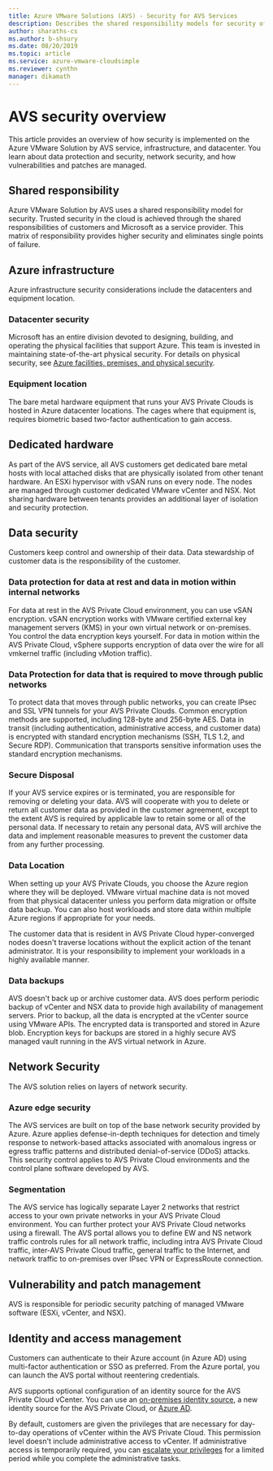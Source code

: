 ```yaml
--- 
title: Azure VMware Solutions (AVS) - Security for AVS Services
description: Describes the shared responsibility models for security of AVS services
author: sharaths-cs 
ms.author: b-shsury 
ms.date: 08/20/2019 
ms.topic: article 
ms.service: azure-vmware-cloudsimple 
ms.reviewer: cynthn 
manager: dikamath 
---
```


# AVS security overview

This article provides an overview of how security is implemented on the Azure VMware Solution by AVS service, infrastructure, and datacenter. You learn about data protection and security, network security, and how vulnerabilities and patches are managed.

## Shared responsibility

Azure VMware Solution by AVS uses a shared responsibility model for security. Trusted security in the cloud is achieved through the shared responsibilities of customers and Microsoft as a service provider. This matrix of responsibility provides higher security and eliminates single points of failure.

## Azure infrastructure

Azure infrastructure security considerations include the datacenters and equipment location.

### Datacenter security

Microsoft has an entire division devoted to designing, building, and operating the physical facilities that support Azure. This team is invested in maintaining state-of-the-art physical security. For details on physical security, see [Azure facilities, premises, and physical security](../security/azure-physical-security.md).

### Equipment location

The bare metal hardware equipment that runs your AVS Private Clouds is hosted in Azure datacenter locations. The cages where that equipment is, requires biometric based two-factor authentication to gain access.

## Dedicated hardware

As part of the AVS service, all AVS customers get dedicated bare metal hosts with local attached disks that are physically isolated from other tenant hardware. An ESXi hypervisor with vSAN runs on every node. The nodes are managed through customer dedicated VMware vCenter and NSX. Not sharing hardware between tenants provides an additional layer of isolation and security protection.

## Data security

Customers keep control and ownership of their data. Data stewardship of customer data is the responsibility of the customer.

### Data protection for data at rest and data in motion within internal networks

For data at rest in the AVS Private Cloud environment, you can use vSAN encryption. vSAN encryption works with VMware certified external key management servers (KMS) in your own virtual network or on-premises. You control the data encryption keys yourself. For data in motion within the AVS Private Cloud, vSphere supports encryption of data over the wire for all vmkernel traffic (including vMotion traffic).

### Data Protection for data that is required to move through public networks

To protect data that moves through public networks, you can create IPsec and SSL VPN tunnels for your AVS Private Clouds. Common encryption methods are supported, including 128-byte and 256-byte AES. Data in transit (including authentication, administrative access, and customer data) is encrypted with standard encryption mechanisms (SSH, TLS 1.2, and Secure RDP). Communication that transports sensitive information  uses the standard encryption mechanisms.

### Secure Disposal

If your AVS service expires or is terminated, you are responsible for removing or deleting your data. AVS will cooperate with you to delete or return all customer data as provided in the customer agreement, except to the extent AVS is required by applicable law to retain some or all of the personal data. If necessary to retain any personal data, AVS will archive the data and implement reasonable measures to prevent the customer data from any further processing.

### Data Location

When setting up your AVS Private Clouds, you choose the Azure region where they will be deployed. VMware virtual machine data is not moved from that physical datacenter unless you perform data migration or offsite data backup. You can also host workloads and store data within multiple Azure regions if appropriate for your needs.

The customer data that is resident in AVS Private Cloud hyper-converged nodes doesn't traverse locations without the explicit action of the tenant administrator. It is your responsibility to implement your workloads in a highly available manner.

### Data backups

AVS doesn't back up or archive customer data. AVS does perform periodic backup of vCenter and NSX data to provide high availability of management servers. Prior to backup, all the data is encrypted at the vCenter source using VMware APIs. The encrypted data is transported and stored in Azure blob. Encryption keys for backups are stored in a highly secure AVS managed vault running in the AVS virtual network in Azure.

## Network Security

The AVS solution relies on layers of network security.

### Azure edge security

The AVS services are built on top of the base network security provided by Azure. Azure applies defense-in-depth techniques for detection and timely response to network-based attacks associated with anomalous ingress or egress traffic patterns and distributed denial-of-service (DDoS) attacks. This security control applies to AVS Private Cloud environments and the control plane software developed by AVS.

### Segmentation

The AVS service has logically separate Layer 2 networks that restrict access to your own private networks in your AVS Private Cloud environment. You can further protect your AVS Private Cloud networks using a firewall. The AVS portal allows you to define EW and NS network traffic controls rules for all network traffic, including intra AVS Private Cloud traffic, inter-AVS Private Cloud traffic, general traffic to the Internet, and network traffic to on-premises over IPsec VPN or ExpressRoute connection.

## Vulnerability and patch management

AVS is responsible for periodic security patching of managed VMware software (ESXi, vCenter, and NSX).

## Identity and access management

Customers can authenticate to their Azure account (in Azure AD) using multi-factor authentication or SSO as preferred. From the Azure portal, you can launch the AVS portal without reentering credentials.

AVS supports optional configuration of an identity source for the AVS Private Cloud vCenter. You can use an [on-premises identity source](set-vcenter-identity.md), a new identity source for the AVS Private Cloud, or [Azure AD](azure-ad.md).

By default, customers are given the privileges that are necessary for day-to-day operations of vCenter within the AVS Private Cloud. This permission level doesn't include administrative access to vCenter. If administrative access is temporarily required, you can [escalate your privileges](escalate-private-cloud-privileges.md) for a limited period while you complete the administrative tasks.
